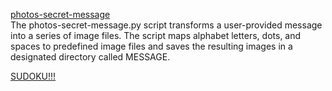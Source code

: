 [photos-secret-message](https://docs.google.com/forms/d/e/1FAIpQLSejd3XVd1BohUpah0N0-4rmt248x5E_VXKKdKE47pcfi14cLw/viewform?usp=sf_link)  
The photos-secret-message.py script transforms a user-provided message into a series of image files. The script maps alphabet letters, dots, and spaces to predefined image files and saves the resulting images in a designated directory called MESSAGE.


[SUDOKU!!!](https://docs.google.com/forms/d/e/1FAIpQLSf-tO6YXNiW0ou4XRuyGN2czdNGuRLqee6YmFB-Rdpbc0KFfQ/viewform?usp=sf_link)
